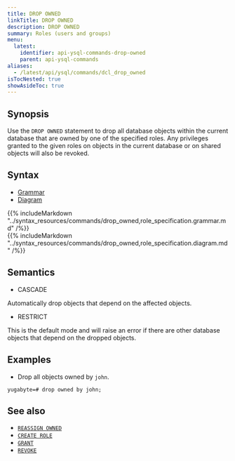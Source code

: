 ```yaml
---
title: DROP OWNED
linkTitle: DROP OWNED
description: DROP OWNED
summary: Roles (users and groups)
menu:
  latest:
    identifier: api-ysql-commands-drop-owned
    parent: api-ysql-commands
aliases:
  - /latest/api/ysql/commands/dcl_drop_owned
isTocNested: true
showAsideToc: true
---
```


## Synopsis

Use the `DROP OWNED` statement to drop all database objects within the current database that are owned by one of the specified roles.
Any privileges granted to the given roles on objects in the current database or on shared objects will also be revoked.

## Syntax

<ul class="nav nav-tabs nav-tabs-yb">
  <li >
    <a href="#grammar" class="nav-link active" id="grammar-tab" data-toggle="tab" role="tab" aria-controls="grammar" aria-selected="true">
      <i class="fas fa-file-alt" aria-hidden="true"></i>
      Grammar
    </a>
  </li>
  <li>
    <a href="#diagram" class="nav-link" id="diagram-tab" data-toggle="tab" role="tab" aria-controls="diagram" aria-selected="false">
      <i class="fas fa-project-diagram" aria-hidden="true"></i>
      Diagram
    </a>
  </li>
</ul>

<div class="tab-content">
  <div id="grammar" class="tab-pane fade show active" role="tabpanel" aria-labelledby="grammar-tab">
    {{% includeMarkdown "../syntax_resources/commands/drop_owned,role_specification.grammar.md" /%}}
  </div>
  <div id="diagram" class="tab-pane fade" role="tabpanel" aria-labelledby="diagram-tab">
    {{% includeMarkdown "../syntax_resources/commands/drop_owned,role_specification.diagram.md" /%}}
  </div>
</div>

## Semantics

- CASCADE

Automatically drop objects that depend on the affected objects.

- RESTRICT

This is the default mode and will raise an error if there are other database objects that depend on the dropped objects.

## Examples

- Drop all objects owned by `john`.

```postgresql
yugabyte=# drop owned by john;
```

## See also

- [`REASSIGN OWNED`](../dcl_reassign_owned)
- [`CREATE ROLE`](../dcl_create_role)
- [`GRANT`](../dcl_grant)
- [`REVOKE`](../dcl_revoke)
